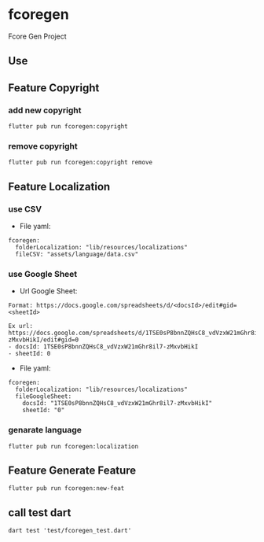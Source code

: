 # fcoregen

Fcore Gen Project

## Use

## Feature Copyright
### add new copyright
```
flutter pub run fcoregen:copyright
```

### remove copyright
```
flutter pub run fcoregen:copyright remove
```

## Feature Localization
### use CSV
- File yaml:

```
fcoregen:
  folderLocalization: "lib/resources/localizations"
  fileCSV: "assets/language/data.csv"
```

### use Google Sheet
- Url Google Sheet: 

```
Format: https://docs.google.com/spreadsheets/d/<docsId>/edit#gid=<sheetId>

Ex url: https://docs.google.com/spreadsheets/d/1TSE0sP8bnnZQHsC8_vdVzxW21mGhr8il7-zMxvbHikI/edit#gid=0
- docsId: 1TSE0sP8bnnZQHsC8_vdVzxW21mGhr8il7-zMxvbHikI
- sheetId: 0

```

- File yaml:
```
fcoregen:
  folderLocalization: "lib/resources/localizations"
  fileGoogleSheet:
    docsId: "1TSE0sP8bnnZQHsC8_vdVzxW21mGhr8il7-zMxvbHikI"
    sheetId: "0"
```

### genarate language
```
flutter pub run fcoregen:localization
```



## Feature Generate Feature

```
flutter pub run fcoregen:new-feat
```
## call test dart
```
dart test 'test/fcoregen_test.dart'
```


